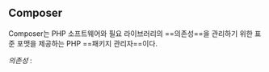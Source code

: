 ## Composer
Composer는 PHP 소프트웨어와 필요 라이브러리의 ==의존성==을 관리하기 위한 표준 포맷을 제공하는 PHP ==패키지 관리자==이다.

*의존성* : 
<!--stackedit_data:
eyJoaXN0b3J5IjpbLTU1NzIyMzEyNF19
-->